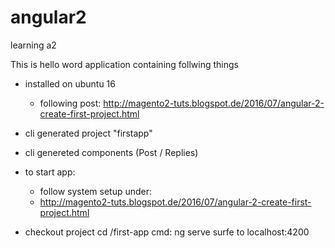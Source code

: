 # angular2
learning a2

This is hello word application containing follwing things

- installed on ubuntu 16
  - following post: http://magento2-tuts.blogspot.de/2016/07/angular-2-create-first-project.html
- cli generated project "firstapp"
- cli genereted components (Post / Replies)


- to start app:
  - follow system setup under:
  - http://magento2-tuts.blogspot.de/2016/07/angular-2-create-first-project.html

- checkout project
cd /first-app
cmd: ng serve
surfe to localhost:4200


